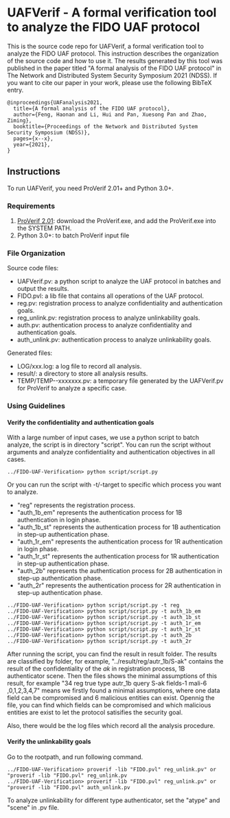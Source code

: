 # UAFVerif - A formal verification tool to analyze the FIDO UAF protocol
This is the source code repo for UAFVerif, a formal verification tool to analyze the FIDO UAF protocol. This instruction describes the organization of the source code and how to use it.
The results generated by this tool was published in the paper titled "A formal analysis of the FIDO UAF protocol" in The Network and Distributed System Security Symposium 2021 (NDSS). 
If you want to cite our paper in your work, please use the following BibTeX entry.

```
@inproceedings{UAFanalysis2021,
  title={A formal analysis of the FIDO UAF protocol},
  author={Feng, Haonan and Li, Hui and Pan, Xuesong Pan and Zhao, Ziming},
  booktitle={Proceedings of the Network and Distributed System Security Symposium (NDSS)},
  pages={x--x},
  year={2021},
}
```

## Instructions

To run UAFVerif, you need ProVerif 2.01+ and Python 3.0+.

### Requirements
1. [ProVerif 2.01](https://prosecco.gforge.inria.fr/personal/bblanche/proverif/): download the ProVerif.exe, and add the ProVerif.exe into the SYSTEM PATH.
2. Python 3.0+: to batch ProVerif input file

### File Organization

Source code files:

- UAFVerif.pv: a python script to analyze the UAF protocol in batches and output the results.
- FIDO.pvl: a lib file that contains all operations of the UAF protocol.
- reg.pv: registration process to analyze confidentiality and authentication goals.
- reg_unlink.pv: registration process to analyze unlinkability goals.
- auth.pv: authentication process to analyze confidentiality and authentication goals.
- auth_unlink.pv: authentication process to analyze unlinkability goals.

Generated files:

- LOG/xxx.log: a log file to record all analysis.
- result/: a directory to store all analysis results.
- TEMP/TEMP--xxxxxxx.pv: a temporary file generated by the UAFVerif.pv for ProVerif to analyze a specific case.

### Using Guidelines

#### Verify the confidentiality and authentication goals

With a large number of input cases, we use a python script to batch analyze, the script is in directory "script".
You can run the script without arguments and analyze confidentiality and authentication objectives in all cases.

```
../FIDO-UAF-Verification> python script/script.py
```

Or you can run the script with -t/-target to specific which process you want to analyze.
- "reg" represents the registration process.
- "auth_1b_em" represents the authentication process for 1B authentication in login phase.
- "auth_1b_st" represents the authentication process for 1B authentication in step-up authentication phase.
- "auth_1r_em" represents the authentication process for 1R authentication in login phase.
- "auth_1r_st" represents the authentication process for 1R authentication in step-up authentication phase.
- "auth_2b" represents the authentication process for 2B authentication in step-up authentication phase.
- "auth_2r" represents the authentication process for 2R authentication in step-up authentication phase.

```
../FIDO-UAF-Verification> python script/script.py -t reg 
../FIDO-UAF-Verification> python script/script.py -t auth_1b_em 
../FIDO-UAF-Verification> python script/script.py -t auth_1b_st 
../FIDO-UAF-Verification> python script/script.py -t auth_1r_em 
../FIDO-UAF-Verification> python script/script.py -t auth_1r_st 
../FIDO-UAF-Verification> python script/script.py -t auth_2b 
../FIDO-UAF-Verification> python script/script.py -t auth_2r 
```

After running the script, you can find the result in result folder.
The results are classified by folder, for example, "../result/reg/autr_1b/S-ak" contains the result of the confidentiality of the *ak* in registration process, 1B authenticator scene.
Then the files shows the minimal assumptions of this result, for example "34   reg   true type autr_1b query S-ak fields-1  mali-6 ,0,1,2,3,4,7" means we firstly found a minimal assumptions, where one data field can be compromised and 6 malicious entities can exist.
Opennig the file, you can find which fields can be compromised and which malicious entities are exist to let the protocol satisifies the security goal.

Also, there would be the log files which record all the analysis procedure.

#### Verify the unlinkability goals

Go to the rootpath, and run following command.

```
../FIDO-UAF-Verification> proverif -lib "FIDO.pvl" reg_unlink.pv" or "proverif -lib "FIDO.pvl" reg_unlink.pv
../FIDO-UAF-Verification> proverif -lib "FIDO.pvl" reg_unlink.pv" or "proverif -lib "FIDO.pvl" auth_unlink.pv
```

To analyze unlinkability for different type authenticator, set the "atype" and "scene" in .pv file.


	
